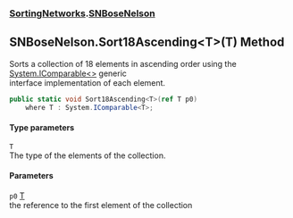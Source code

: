 ### [SortingNetworks](SortingNetworks.md 'SortingNetworks').[SNBoseNelson](SortingNetworks_SNBoseNelson.md 'SortingNetworks.SNBoseNelson')
## SNBoseNelson.Sort18Ascending&lt;T&gt;(T) Method
Sorts a collection of 18 elements in ascending order using the [System.IComparable&lt;&gt;](https://docs.microsoft.com/en-us/dotnet/api/System.IComparable-1 'System.IComparable`1') generic  
interface implementation of each element.  
```csharp
public static void Sort18Ascending<T>(ref T p0)
    where T : System.IComparable<T>;
```
#### Type parameters
<a name='SortingNetworks_SNBoseNelson_Sort18Ascending_T_(T)_T'></a>
`T`  
The type of the elements of the collection.
  
#### Parameters
<a name='SortingNetworks_SNBoseNelson_Sort18Ascending_T_(T)_p0'></a>
`p0` [T](SortingNetworks_SNBoseNelson_Sort18Ascending_T_(T).md#SortingNetworks_SNBoseNelson_Sort18Ascending_T_(T)_T 'SortingNetworks.SNBoseNelson.Sort18Ascending&lt;T&gt;(T).T')  
the reference to the first element of the collection
  
